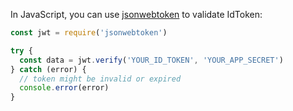 In JavaScript, you can use [jsonwebtoken](https://github.com/auth0/node-jsonwebtoken) to validate IdToken:

```javascript
const jwt = require('jsonwebtoken')

try {
  const data = jwt.verify('YOUR_ID_TOKEN', 'YOUR_APP_SECRET')
} catch (error) {
  // token might be invalid or expired
  console.error(error)
}
```